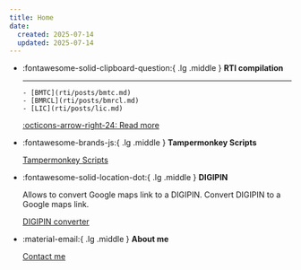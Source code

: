 ```yaml
---
title: Home
date:
  created: 2025-07-14
  updated: 2025-07-14
---
```


<div class="grid cards" markdown>

- :fontawesome-solid-clipboard-question:{ .lg .middle } __RTI compilation__
  
    -----

      - [BMTC](rti/posts/bmtc.md)
      - [BMRCL](rti/posts/bmrcl.md)
      - [LIC](rti/posts/lic.md)

    [:octicons-arrow-right-24: Read more](rti/index.md)

- :fontawesome-brands-js:{ .lg .middle } __Tampermonkey Scripts__

    [Tampermonkey Scripts](tampermonkey/index.md)

- :fontawesome-solid-location-dot:{ .lg .middle } __DIGIPIN__

    Allows to convert Google maps link to a DIGIPIN. Convert DIGIPIN to a Google maps link.

    [DIGIPIN converter](digipin/index.md)

- :material-email:{ .lg .middle } __About me__

    [Contact me](about.md)

</div>
